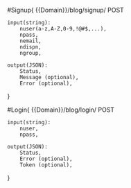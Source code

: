 #Signup{
    {{Domain}}/blog/signup/
    POST
    
    input(string):
        nuser(a-z,A-Z,0-9,!@#$,...),
        npass,
        nemail,
        ndispn,
        ngroup,
    
    output(JSON):
        Status,
        Message (optional),
        Error (optional),
}

#Login{
    {{Domain}}/blog/login/
    POST
    
    input(string):
        nuser,
        npass,
    
    output(JSON):
        Status,
        Error (optional),
        Token (optional),
}